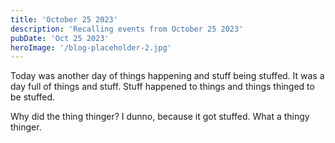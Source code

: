 ```yaml
---
title: 'October 25 2023'
description: 'Recalling events from October 25 2023'
pubDate: 'Oct 25 2023'
heroImage: '/blog-placeholder-2.jpg'
---
```


Today was another day of things happening and stuff being stuffed. It was a day full of things and stuff. Stuff happened to things and things thinged to be stuffed.

Why did the thing thinger? I dunno, because it got stuffed. What a thingy thinger.